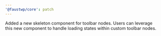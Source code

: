 ```yaml
---
'@faustwp/core': patch
---
```


Added a new skeleton component for toolbar nodes. Users can leverage this new component to handle loading states within custom toolbar nodes.
